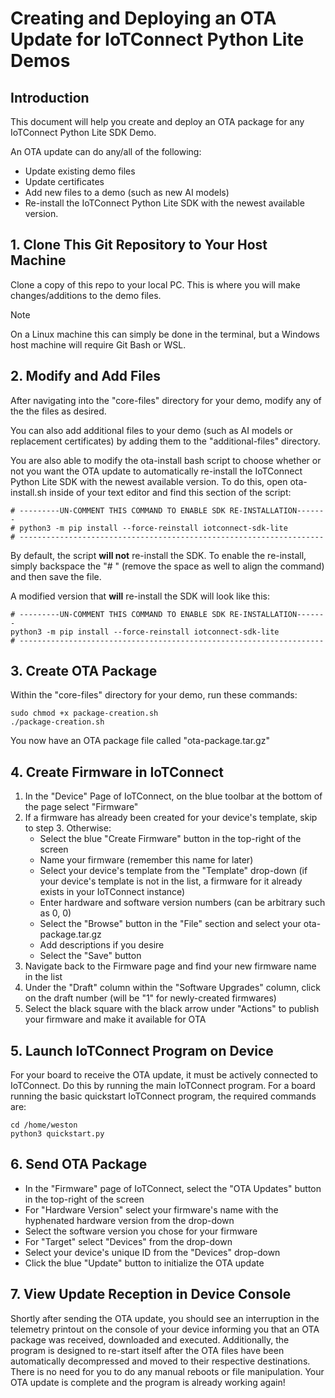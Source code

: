 # Creating and Deploying an OTA Update for IoTConnect Python Lite Demos

## Introduction
This document will help you create and deploy an OTA package for any IoTConnect Python Lite SDK Demo.

An OTA update can do any/all of the following:
* Update existing demo files
* Update certificates
* Add new files to a demo (such as new AI models)
* Re-install the IoTConnect Python Lite SDK with the newest available version.

## 1. Clone This Git Repository to Your Host Machine
Clone a copy of this repo to your local PC. This is where you will make changes/additions to the demo files.
>[!NOTE]
>On a Linux machine this can simply be done in the terminal, but a Windows host machine will require Git Bash or WSL.

## 2. Modify and Add Files
After navigating into the "core-files" directory for your demo, modify any of the the files as desired. 

You can also add additional files to your demo (such as AI models or replacement certificates) by adding them to the "additional-files" directory.

You are also able to modify the ota-install bash script to choose whether or not you want the OTA update to automatically re-install the IoTConnect Python Lite SDK with the newest available version. To do this, open ota-install.sh inside of your text editor and find this section of the script:

```
# ---------UN-COMMENT THIS COMMAND TO ENABLE SDK RE-INSTALLATION-------
# python3 -m pip install --force-reinstall iotconnect-sdk-lite
# --------------------------------------------------------------------
```
By default, the script **will not** re-install the SDK. To enable the re-install, simply backspace the "# " (remove the space as well to align the command) and then save the file.

A modified version that **will** re-install the SDK will look like this:
```
# ---------UN-COMMENT THIS COMMAND TO ENABLE SDK RE-INSTALLATION-------
python3 -m pip install --force-reinstall iotconnect-sdk-lite
# --------------------------------------------------------------------
```

## 3. Create OTA Package
Within the "core-files" directory for your demo, run these commands:
```
sudo chmod +x package-creation.sh
./package-creation.sh
```
You now have an OTA package file called "ota-package.tar.gz"

## 4. Create Firmware in IoTConnect
1) In the "Device" Page of IoTConnect, on the blue toolbar at the bottom of the page select "Firmware"
2) If a firmware has already been created for your device's template, skip to step 3. Otherwise:
   * Select the blue "Create Firmware" button in the top-right of the screen
   * Name your firmware (remember this name for later)
   * Select your device's template from the "Template" drop-down (if your device's template is not in the list, a firmware for it already exists in your IoTConnect instance)
   * Enter hardware and software version numbers (can be arbitrary such as 0, 0)
   * Select the "Browse" button in the "File" section and select your ota-package.tar.gz
   * Add descriptions if you desire
   * Select the "Save" button
3) Navigate back to the Firmware page and find your new firmware name in the list
4) Under the "Draft" column within the "Software Upgrades" column, click on the draft number (will be "1" for newly-created firmwares)
5) Select the black square with the black arrow under "Actions" to publish your firmware and make it available for OTA

## 5. Launch IoTConnect Program on Device
For your board to receive the OTA update, it must be actively connected to IoTConnect. Do this by running the main IoTConnect program. For a board running the basic quickstart IoTConnect program, the required commands are:
```
cd /home/weston
python3 quickstart.py
```

## 6. Send OTA Package
* In the "Firmware" page of IoTConnect, select the "OTA Updates" button in the top-right of the screen
* For "Hardware Version" select your firmware's name with the hyphenated hardware version from the drop-down
* Select the software version you chose for your firmware
* For "Target" select "Devices" from the drop-down
* Select your device's unique ID from the "Devices" drop-down
* Click the blue "Update" button to initialize the OTA update

## 7. View Update Reception in Device Console
Shortly after sending the OTA update, you should see an interruption in the telemetry printout on the console of your device informing you that an OTA package was received, downloaded and executed. Additionally, the program is designed to re-start itself after the OTA files have been automatically decompressed and moved to their respective destinations. There is no need for you to do any manual reboots or file manipulation. Your OTA update is complete and the program is already working again!

